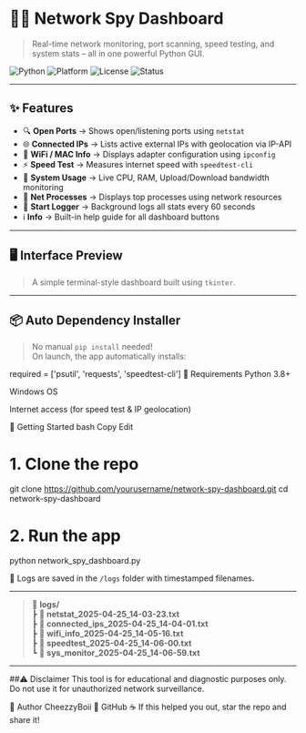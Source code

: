 # 🕵️‍♂️ Network Spy Dashboard

> Real-time network monitoring, port scanning, speed testing, and system stats – all in one powerful Python GUI.

![Python](https://img.shields.io/badge/Python-3.8%2B-blue?logo=python&logoColor=white)
![Platform](https://img.shields.io/badge/Platform-Windows-lightgrey?logo=windows&logoColor=blue)
![License](https://img.shields.io/badge/License-MIT-green.svg)
![Status](https://img.shields.io/badge/Status-Active-brightgreen)

---

## ✨ Features

- 🔍 **Open Ports** → Shows open/listening ports using `netstat`
- 🌐 **Connected IPs** → Lists active external IPs with geolocation via IP-API
- 📶 **WiFi / MAC Info** → Displays adapter configuration using `ipconfig`
- ⚡ **Speed Test** → Measures internet speed with `speedtest-cli`
- 🧠 **System Usage** → Live CPU, RAM, Upload/Download bandwidth monitoring
- 🔎 **Net Processes** → Displays top processes using network resources
- 📝 **Start Logger** → Background logs all stats every 60 seconds
- ℹ️ **Info** → Built-in help guide for all dashboard buttons

---

## 🖥️ Interface Preview

> A simple terminal-style dashboard built using `tkinter`.

---

## 📦 Auto Dependency Installer

> No manual `pip install` needed!  
On launch, the app automatically installs:

required = ['psutil', 'requests', 'speedtest-cli']
🧪 Requirements
Python 3.8+

Windows OS

Internet access (for speed test & IP geolocation)

🚀 Getting Started
bash
Copy
Edit
# 1. Clone the repo
git clone https://github.com/yourusername/network-spy-dashboard.git
cd network-spy-dashboard

# 2. Run the app

python network_spy_dashboard.py

📝 Logs are saved in the `/logs` folder with timestamped filenames.

---

> 📂 **logs/**  
> ┣ 📄 **netstat_2025-04-25_14-03-23.txt**  
> ┣ 📄 **connected_ips_2025-04-25_14-04-01.txt**  
> ┣ 📄 **wifi_info_2025-04-25_14-05-16.txt**  
> ┣ 📄 **speedtest_2025-04-25_14-06-00.txt**  
> ┗ 📄 **sys_monitor_2025-04-25_14-06-59.txt**

---

##⚠️ Disclaimer
This tool is for educational and diagnostic purposes only.
Do not use it for unauthorized network surveillance.

🧀 Author
CheezzyBoii
🐙 GitHub
☕ If this helped you out, star the repo and share it!

